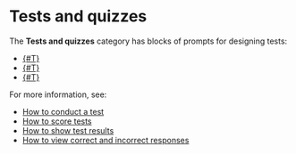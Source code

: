# Tests and quizzes

The **Tests and quizzes** category has blocks of prompts for designing tests:

- [{#T}](test-single.md)
- [{#T}](test-multiple.md)
- [{#T}](test-number.md)

For more information, see:
- [How to conduct a test](../tests.md)
- [How to score tests](../tests.md#test-result)
- [How to show test results](../success-page.md#test)
- [How to view correct and incorrect responses](../answers.md#answer-in-detail)

